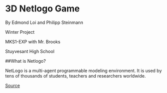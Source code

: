 3D Netlogo Game
===============
By Edmond Loi and Philipp Steinmann

Winter Project

MKS1-EXP with Mr. Brooks

Stuyvesant High School

##What is Netlogo?

NetLogo is a multi-agent programmable modeling environment. It is used by tens of thousands of students, teachers and researchers worldwide.

[Source](http://ccl.northwestern.edu/netlogo/)
